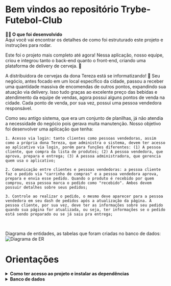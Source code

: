 # Bem vindos ao repositório Trybe-Futebol-Club


<strong>👨‍💻 O que foi desenvolvido</strong><br />
    Aqui você vai encontrar os detalhes de como foi estruturado este projeto e instruções para rodar.    
   
  Este foi o projeto mais completo até agora! Nessa aplicação, nosso equipe, criou e integrou tanto o back-end quanto o front-end, criando uma plataforma de delivery de cerveja. 🍻 

  A distribuidora de cervejas da dona Tereza está se informatizando! 🚀 Seu negócio, antes focado em um local específico da cidade, passou a receber uma quantidade massiva de encomendas de outros pontos, expandindo sua atuação via delivery. Isso tudo graças ao excelente preço das bebidas e atendimento da equipe de vendas, agora possui alguns pontos de venda na cidade. Cada ponto de venda, por sua vez, possui uma pessoa vendedora responsável.

  Como seu antigo sistema, que era um conjunto de planilhas, já não atendia a necessidade do negócio pois gerava muita manutenção.
  Nosso objetivo foi desenvolver uma aplicação que tenha:
  
    1. Acesso via login: tanto clientes como pessoas vendedoras, assim como a própria dona Tereza, que administra o sistema, devem ter acesso ao aplicativo via login, porém para funções diferentes: (1) A pessoa cliente, que compra da lista de produtos; (2) A pessoa vendedora, que aprova, prepara e entrega; (3) A pessoa administradora, que gerencia quem usa o aplicativo;

    2. Comunicação entre clientes e pessoas vendedoras: a pessoa cliente faz o pedido via "carrinho de compras" e a pessoa vendedora aprova, prepara e envia esse pedido. Quando o produto é recebido por quem comprou, essa pessoa marca o pedido como "recebido". Ambos devem possuir detalhes sobre seus pedidos;

    3. Controle ao realizar o pedido, o mesmo deve aparecer para a pessoa vendedora em seu dash de pedidos após a atualização da página. A pessoa cliente, por sua vez, deve ter as informações sobre seu pedido quando sua página for atualizada, ou seja, ter informações se o pedido está sendo preparado ou se já saiu pra entrega;

<br />

 
  Diagrama de entidades, as tabelas que foram criadas no banco de dados:
  ![Diagrama de ER](./assets/readme/eer.png)


# Orientações

<details>
    
<summary><strong>Como ter acesso ao projeto e instalar as dependências</strong></summary><br />

    1. Entre na pasta do repositório que você acabou de clonar ou fazer o download do arquivo zip:
    * `cd pasta-do-repositório`

    2. Instale as dependências através do terminal:
    *`npm install`

    3. Suba a imagem do banco de dados do docker-compose com o comando:
    *`docker-compose up -d`
   
    4. Dentro de app/frontend, rode novamente o `npm install` e suba a aplicação com o comando `npm start` através do terminal.
   
    5. Dentro de app/backend, rode novamente o `npm install` e suba a api com o comando `npm run dev` através do terminal.
    
</details>
    
<details>
    
<summary><strong>Banco de dados</strong></summary><br />

    - Para o banco de dados, utilizamos o ORM `Sequelize`, para fazer interface com o `MySQL`
   
    - O Diagrama de ER também pode ajudar a "visualizar" o banco de dados;
</details>
    
</details>
